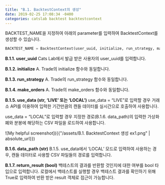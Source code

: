 ```yaml
---
title: "B.1. BacktestContext의 생성"
date: 2019-02-25 17:08:34 -0400
categories: catslab backtest backtestcontext
---
```


BACKTEST_NAME을 지정하여 아래의 parameter를 입력하여 BacktestContext를 생성할 수 있습니다. 


```python
BACKTEST_NAME = BacktestContext(user_uuid, initialize, run_strategy, make_orders, use_data, data_path, save_result, return_result)
```

__B.1.1. user_uuid__
Cats Lab에서 발급 받은 사용자의 user_uuid를 입력합니다.


__B.1.2. initialize__
A. Trade의 initialize 함수와 동일합니다.


__B.1.3. run_strategy__
A. Trade의 run_strategy 함수와 동일합니다.


__B.1.4. make_orders__
A. Trade의 make_orders 함수와 동일합니다.


__B.1.5. use_data (str, ‘LIVE’ 또는 ‘LOCAL’)__
use_data = “LIVE”로 입력할 경우 거래소 API를 이용하여 입력한 기간만큼의 캔들 데이터를 실시간으로 호출하여 사용합니다.

use_data = “LOCAL”로 입력할 경우 지정한 경로(B.1.6. data_path)의 입력한 가상화폐와 분봉에 해당하는 CSV 파일을 로드하여 사용합니다.

![My helpful screenshot]({{"/assets/B.1. BacktestContext 생성 ex1.png" | absolute_url}})



__B.1.6. data_path (str)__
B.1.5. use_data에서 ‘LOCAL’ 모드로 입력하여 사용하는 경우, 캔들 데이터로 사용할 CSV 파일들의 경로를 입력합니다.


__B.1.7. return_result (bool)__
백테스트의 결과를 반환할 것인지에 대한 여부를 bool 타입으로 입력합니다. 로컬에서 백테스트를 실행할 경우 백테스트 결과를 확인하기 위해 True로 입력하여 반환 받은 result 객체로 접근이 가능합니다.










